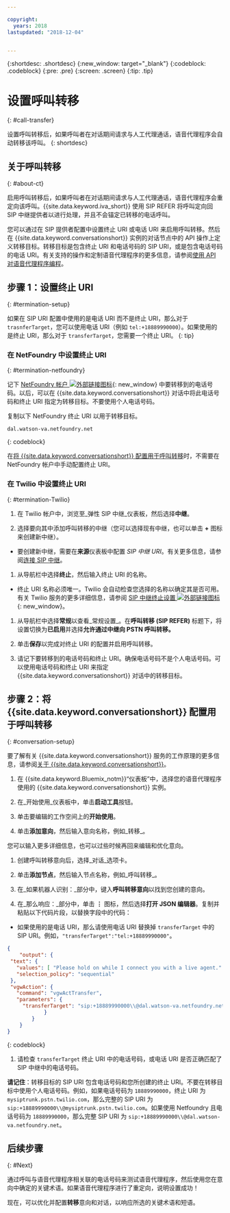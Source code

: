```yaml
---

copyright:
  years: 2018
lastupdated: "2018-12-04"


---
```


{:shortdesc: .shortdesc}
{:new_window: target="_blank"}
{:codeblock: .codeblock}
{:pre: .pre}
{:screen: .screen}
{:tip: .tip}


# 设置呼叫转移
{: #call-transfer}

设置呼叫转移后，如果呼叫者在对话期间请求与人工代理通话，语音代理程序会自动转移该呼叫。
{: shortdesc}

## 关于呼叫转移
{: #about-ct}

启用呼叫转移后，如果呼叫者在对话期间请求与人工代理通话，语音代理程序会重定向该呼叫。{{site.data.keyword.iva_short}} 使用 SIP REFER 将呼叫定向回 SIP 中继提供者以进行处理，并且不会锚定已转移的电话呼叫。

您可以通过在 SIP 提供者配置中设置终止 URI 或电话 URI 来启用呼叫转移。然后在 {{site.data.keyword.conversationshort}} 实例的对话节点中的 API 操作上定义转移目标。转移目标是包含终止 URI 和电话号码的 SIP URI，或是包含电话号码的电话 URI。有关支持的操作和定制语音代理程序的更多信息，请参阅[使用 API 对语音代理程序编程](api.html)。

## 步骤 1：设置终止 URI
{: #termination-setup}

如果在 SIP URI 配置中使用的是电话 URI 而不是终止 URI，那么对于 `trasnferTarget`，您可以使用电话 URI（例如 `tel:+18889990000`）。如果使用的是终止 URI，那么对于 `transferTarget`，您需要一个终止 URI。
{: tip}

### 在 NetFoundry 中设置终止 URI
{: #termination-netfoundry}

记下 [NetFoundry 帐户 ![外部链接图标](../../icons/launch-glyph.svg "外部链接图标")](https://watson.netfoundry.io/watson-login){: new_window} 中要转移到的电话号码。以后，可以在 {{site.data.keyword.conversationshort}} 对话中将此电话号码和终止 URI 指定为转移目标。不要使用个人电话号码。

复制以下 NetFoundry 终止 URI 以用于转移目标。

```
dal.watson-va.netfoundry.net
```
{: codeblock}

在[将 {{site.data.keyword.conversationshort}} 配置用于呼叫转移](#conversation-setup)时，不需要在 NetFoundry 帐户中手动配置终止 URI。

### 在 Twilio 中设置终止 URI
{: #termination-Twilio}

1. 在 Twilio 帐户中，浏览至_弹性 SIP 中继_仪表板，然后选择**中继**。

1. 选择要向其中添加呼叫转移的中继（您可以选择现有中继，也可以单击 **+** 图标来创建新中继）。

  * 要创建新中继，需要在**来源**仪表板中配置 _SIP 中继 URI_。有关更多信息，请参阅[连接 SIP 中继](connect-SIP.html)。

1. 从导航栏中选择**终止**，然后输入终止 URI 的名称。

  * 终止 URI 名称必须唯一。Twilio 会自动检查您选择的名称以确定其是否可用。有关 Twilio 服务的更多详细信息，请参阅 [SIP 中继终止设置 ![外部链接图标](../../icons/launch-glyph.svg "外部链接图标")](https://www.twilio.com/docs/api/sip-trunking/getting-started#termination){: new_window}。

1. 从导航栏中选择**常规**以查看_常规设置_。在**呼叫转移 (SIP REFER)** 标题下，将设置切换为**已启用**并选择**允许通过中继向 PSTN 呼叫转移。**

1. 单击**保存**以完成对终止 URI 的配置并启用呼叫转移。

1. 请记下要转移到的电话号码和终止 URI。确保电话号码不是个人电话号码。可以使用电话号码和终止 URI 来指定 {{site.data.keyword.conversationshort}} 对话中的转移目标。


## 步骤 2：将 {{site.data.keyword.conversationshort}} 配置用于呼叫转移
{: #conversation-setup}

要了解有关 {{site.data.keyword.conversationshort}} 服务的工作原理的更多信息，请参阅[关于 {{site.data.keyword.conversationshort}}](../conversation/index.html#about)。

1. 在 {{site.data.keyword.Bluemix_notm}}“仪表板”中，选择您的语音代理程序使用的 {{site.data.keyword.conversationshort}} 实例。

1. 在_开始使用_仪表板中，单击**启动工具**按钮。

1. 单击要编辑的工作空间上的**开始使用**。

1. 单击**添加意向**，然后输入意向名称，例如_转移_。

  您可以输入更多详细信息，也可以过些时候再回来编辑和优化意向。

1. 创建呼叫转移意向后，选择_对话_选项卡。

1. 单击**添加节点**，然后输入节点名称，例如_呼叫转移_。

1. 在_如果机器人识别：_部分中，键入**呼叫转移意向**以找到您创建的意向。

1. 在_那么响应：_部分中，单击 **&vellip;** 图标，然后选择**打开 JSON 编辑器**。复制并粘贴以下代码片段，以替换字段中的代码：

  * 如果使用的是电话 URI，那么请使用电话 URI 替换掉 `transferTarget` 中的 SIP URI。例如，`"transferTarget":"tel:+18889990000"`。

  ```json
  {
      "output": {
   "text": {
     "values": [ "Please hold on while I connect you with a live agent." ],
     "selection_policy": "sequential"
   },
   "vgwAction": {
     "command": "vgwActTransfer",
     "parameters": {
       "transferTarget": "sip:+18889990000\\@dal.watson-va.netfoundry.net"
              }
          }
      }
  }
  ```
  {: codeblock}

1. 请检查 `transferTarget` 终止 URI 中的电话号码，或电话 URI 是否正确匹配了 SIP 中继中的电话号码。

**请记住**：转移目标的 SIP URI 包含电话号码和您所创建的终止 URI。不要在转移目标中使用个人电话号码。例如，如果电话号码为 `18889990000`，终止 URI 为 `mysiptrunk.pstn.twilio.com`，那么完整的 SIP URI 为 `sip:+18889990000\\@mysiptrunk.pstn.twilio.com`。如果使用 Netfoundry 且电话号码为 `18889990000`，那么完整 SIP URI 为 `sip:+18889990000\\@dal.watson-va.netfoundry.net`。

## 后续步骤
{: #Next}

通过呼叫与语音代理程序相关联的电话号码来测试语音代理程序，然后使用您在意向中确定的关键术语。如果语音代理程序进行了重定向，说明设置成功！

现在，可以优化并配置**转移**意向和对话，以响应所选的关键术语和短语。
